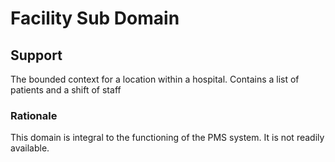 <h1>Facility Sub Domain</h1>
<h2> Support </h2>
<p>
The bounded context for a location within a hospital. Contains a list of patients and a shift of staff
</p>
<h3>Rationale</h3>
<p>This domain is integral to the functioning of the PMS system. It is not readily available. </p>
